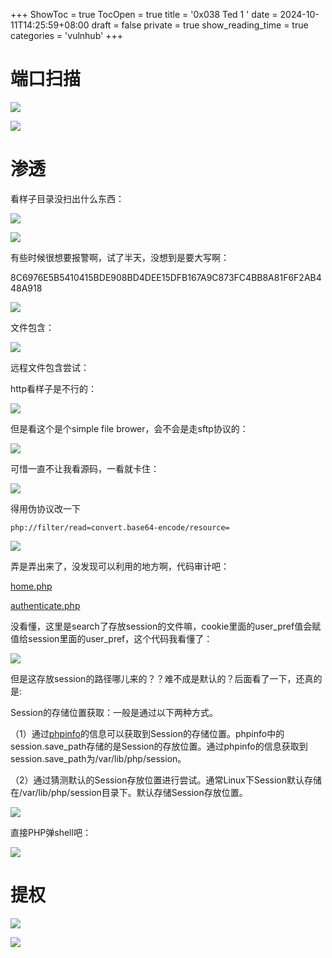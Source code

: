 +++
ShowToc = true
TocOpen = true
title = '0x038 Ted 1  '
date = 2024-10-11T14:25:59+08:00
draft = false
private = true
show_reading_time = true
categories = 'vulnhub'
+++



# 端口扫描

![](/vulnhub_img/WEBRESOURCEb3f7bb4145739ba4a03002853350e6e9截图.png)

![](/vulnhub_img/WEBRESOURCE1e8b2fa9f312d6c2337739ee6e16b3ed截图.png)

# 渗透

看样子目录没扫出什么东西：

![](/vulnhub_img/WEBRESOURCE87c835b4b6c5df9ff9f3ea6df4f0b684截图.png)

![](/vulnhub_img/WEBRESOURCE2125052416407b515fe704f6a94753b8截图.png)

有些时候很想要报警啊，试了半天，没想到是要大写啊：

8C6976E5B5410415BDE908BD4DEE15DFB167A9C873FC4BB8A81F6F2AB448A918

![](/vulnhub_img/WEBRESOURCE2fd89f5e93613637d52e107deb25a455截图.png)

文件包含：

![](/vulnhub_img/WEBRESOURCEf2a545538bb02d866f293c78d1cd2506截图.png)

远程文件包含尝试：

http看样子是不行的：

![](/vulnhub_img/WEBRESOURCE0d6af8fd3d324fca979a5281004ea43b截图.png)

但是看这个是个simple file brower，会不会是走sftp协议的：

![](/vulnhub_img/WEBRESOURCEd68f52e2d8edaceec2aaf5c813357322截图.png)

可惜一直不让我看源码，一看就卡住：

![](/vulnhub_img/WEBRESOURCEf86444f9756f6c45aaba79d4a68917f7截图.png)

得用伪协议改一下

```
php://filter/read=convert.base64-encode/resource=
```

![](/vulnhub_img/WEBRESOURCE41089606fac16ce928c9500d8a7e6f35截图.png)

弄是弄出来了，没发现可以利用的地方啊，代码审计吧：

[home.php](attachments/WEBRESOURCE0fbb1544939ce5af7e61843adabb2430home.php)

[authenticate.php](attachments/WEBRESOURCE8d7d8e88879da6e5d5fd4dc185d2ec92authenticate.php)

没看懂，这里是search了存放session的文件嘛，cookie里面的user_pref值会赋值给session里面的user_pref，这个代码我看懂了：

![](/vulnhub_img/WEBRESOURCE881c4e3ae7dfdd1cdd76d540cdfcd048截图.png)

但是这存放session的路径哪儿来的？？难不成是默认的？后面看了一下，还真的是:

Session的存储位置获取：一般是通过以下两种方式。

（1）通过[phpinfo](https://so.csdn.net/so/search?q=phpinfo&spm=1001.2101.3001.7020)的信息可以获取到Session的存储位置。phpinfo中的session.save_path存储的是Session的存放位置。通过phpinfo的信息获取到session.save_path为/var/lib/php/session。

（2）通过猜测默认的Session存放位置进行尝试。通常Linux下Session默认存储在/var/lib/php/session目录下。默认存储Session存放位置。

![](/vulnhub_img/WEBRESOURCE45658344363bc0c1e6be9e5fbdf8bae8截图.png)

直接PHP弹shell吧：

![](/vulnhub_img/WEBRESOURCEd081e8dcab60bb05286c54d34c276fb0截图.png)

# 提权

![](/vulnhub_img/WEBRESOURCE8251f9fb07cd24859ceea72ce62b4335截图.png)

![](/vulnhub_img/WEBRESOURCE593b496994e2bfc0cd948cf6c797192f截图.png)
